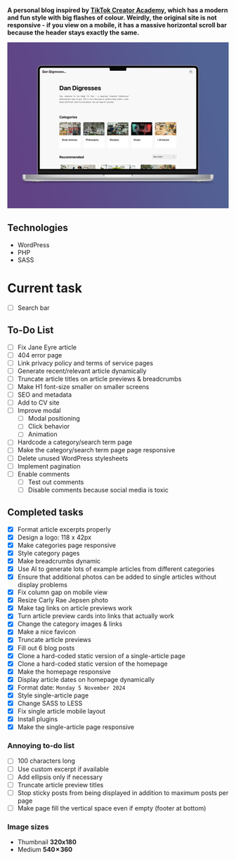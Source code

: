 **A personal blog inspired by [TikTok Creator Academy](https://www.tiktok.com/creator-academy), which has a modern and fun style with big flashes of colour. Weirdly, the original site is not responsive - if you view on a mobile, it has a massive horizontal scroll bar because the header stays exactly the same.**

![Desktop homepage mockup](./github-mockups/mac-mockup.webp)

## Technologies

- WordPress
- PHP
- SASS

# Current task

- [ ] Search bar

## To-Do List

- [ ] Fix Jane Eyre article
- [ ] 404 error page
- [ ] Link privacy policy and terms of service pages
- [ ] Generate recent/relevant article dynamically
- [ ] Truncate article titles on article previews & breadcrumbs
- [ ] Make H1 font-size smaller on smaller screens
- [ ] SEO and metadata
- [ ] Add to CV site
- [ ] Improve modal
  - [ ] Modal positioning
  - [ ] Click behavior
  - [ ] Animation
- [ ] Hardcode a category/search term page
- [ ] Make the category/search term page page responsive
- [ ] Delete unused WordPress stylesheets
- [ ] Implement pagination
- [ ] Enable comments
  - [ ] Test out comments
  - [ ] Disable comments because social media is toxic

## Completed tasks

- [x] Format article excerpts properly
- [x] Design a logo: 118 x 42px
- [x] Make categories page responsive
- [x] Style category pages
- [x] Make breadcrumbs dynamic
- [x] Use AI to generate lots of example articles from different categories
- [x] Ensure that additional photos can be added to single articles without display problems
- [x] Fix column gap on mobile view
- [x] Resize Carly Rae Jepsen photo
- [x] Make tag links on article previews work
- [x] Turn article preview cards into links that actually work
- [x] Change the category images & links
- [x] Make a nice favicon
- [x] Truncate article previews
- [x] Fill out 6 blog posts
- [x] Clone a hard-coded static version of a single-article page
- [x] Clone a hard-coded static version of the homepage
- [x] Make the homepage responsive
- [x] Display article dates on homepage dynamically
- [x] Format date: `Monday 5 November 2024`
- [x] Style single-article page
- [x] Change SASS to LESS
- [x] Fix single article mobile layout
- [x] Install plugins
- [x] Make the single-article page responsive

### Annoying to-do list

- [ ] 100 characters long
- [ ] Use custom excerpt if available
- [ ] Add ellipsis only if necessary
- [ ] Truncate article preview titles
- [ ] Stop sticky posts from being displayed in addition to maximum posts per page
- [ ] Make page fill the vertical space even if empty (footer at bottom)

### Image sizes

- Thumbnail **320x180**
- Medium **540 × 360**
